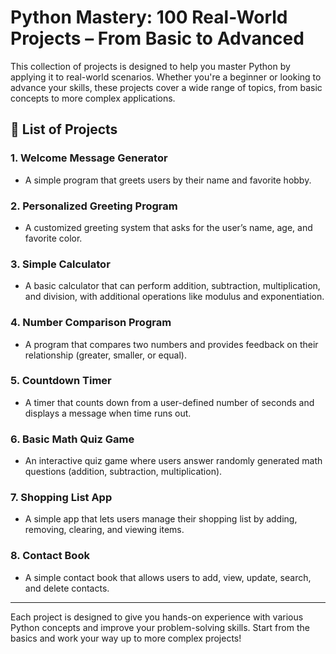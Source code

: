 # Python Mastery: 100 Real-World Projects – From Basic to Advanced

This collection of projects is designed to help you master Python by applying it to real-world scenarios. Whether you're a beginner or looking to advance your skills, these projects cover a wide range of topics, from basic concepts to more complex applications.

## 📂 List of Projects

### 1. **Welcome Message Generator**
   - A simple program that greets users by their name and favorite hobby.

### 2. **Personalized Greeting Program**
   - A customized greeting system that asks for the user’s name, age, and favorite color.

### 3. **Simple Calculator**
   - A basic calculator that can perform addition, subtraction, multiplication, and division, with additional operations like modulus and exponentiation.

### 4. **Number Comparison Program**
   - A program that compares two numbers and provides feedback on their relationship (greater, smaller, or equal).

### 5. **Countdown Timer**
   - A timer that counts down from a user-defined number of seconds and displays a message when time runs out.

### 6. **Basic Math Quiz Game**
   - An interactive quiz game where users answer randomly generated math questions (addition, subtraction, multiplication).

### 7. **Shopping List App**
   - A simple app that lets users manage their shopping list by adding, removing, clearing, and viewing items.
   
### 8. **Contact Book**
   - A simple contact book that allows users to add, view, update, search, and delete contacts.

---

Each project is designed to give you hands-on experience with various Python concepts and improve your problem-solving skills. Start from the basics and work your way up to more complex projects!
